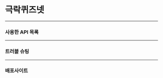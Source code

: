 <h1> 극락퀴즈넷 </h1>



<hr />



<h3>사용한 API 목록</h3>




<hr />




<h3>트러블 슈팅</h3>




<hr />




<h3>배포사이트</h3>
